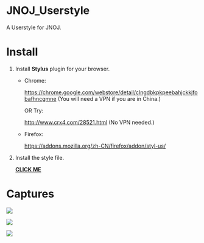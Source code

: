 # JNOJ_Userstyle

A Userstyle for JNOJ.

# Install

1. Install **Stylus** plugin for your browser.

    - Chrome: 
    
        https://chrome.google.com/webstore/detail/clngdbkpkpeebahjckkjfobafhncgmne (You will need a VPN if you are in China.)

        OR Try:

        http://www.crx4.com/28521.html (No VPN needed.)

    - Firefox:
    
        https://addons.mozilla.org/zh-CN/firefox/addon/styl-us/

2. Install the style file.

    **[CLICK ME](https://cdn.jsdelivr.net/gh/Fidelxyz/JNOJ_Userstyle/JNOJ_Style.user.css)**

# Captures

![](https://cdn.jsdelivr.net/gh/Fidelxyz/JNOJ_Userstyle/Images/1.webp)

![](https://cdn.jsdelivr.net/gh/Fidelxyz/JNOJ_Userstyle/Images/2.webp)

![](https://cdn.jsdelivr.net/gh/Fidelxyz/JNOJ_Userstyle/Images/3.webp)